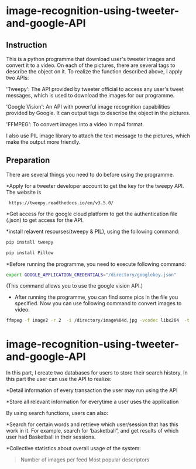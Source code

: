 image-recognition-using-tweeter-and-google-API
==============================================
Instruction
-----------

  This is a python programme that download user's tweeter images and convert it to a video. On each of the pictures, there are several tags to describe the object on it. To realize the function described above, I apply two APIs:
  
  'Tweepy': The API provided by tweeter official to access any user's tweet messages, which is used to download the images for our programme.

   'Google Vision': An API with powerful image recognition capabilities provided by Google. It can output tags to describe the object in the pictures.

   'FFMPEG': To convert images into a video in mp4 format.

  I also use PIL image library to attach the text message to the pictures, which make the output more friendly.

Preparation
-----------

  There are several things you need to do before using the programme.

   *Apply for a tweeter developer account to get the key for the tweepy API. The website is 

     https://tweepy.readthedocs.io/en/v3.5.0/

   *Get access for the google cloud platform to get the authentication file (.json) to get access for the API.

   *install relavent resourses(tweepy & PIL), using the following command:
   ```Bash
   pip install tweepy
   ```
   ```Bash
   pip install Pillow
   ```
  
   *Before running the programme, you need to execute following command:
   ```Bash
   export GOOGLE_APPLICATION_CREDENTIALS="/directory/googlekey.json"
   ```
   (This command allows you to use the google vision API.)
  
  * After running the programme, you can find some pics in the file you specified. Now you can use following command to convert images to video:
  ```Bash
  ffmpeg -f image2 -r 2  -i /directory/image%04d.jpg -vcodec libx264  -t 40 test.mp4
  ```
     
  # image-recognition-using-tweeter-and-google-API
  
  In this part, I create two databases for users to store their search history. In this part the user can use the API to realize:
  
  *Detail information of every transaction the user may run using the API
  
  *Store all relevant information for everytime a user uses the application
  
  By using search functions, users can also:
  
  *Search for certain words and retrieve which user/session that has this work in it.  For example, search for ‘basketball”, and get results of which user had Basketball in their sessions.
  
  *Collective statistics about overall usage of the system:
  >Number of images per feed
  >Most popular descriptors

  
